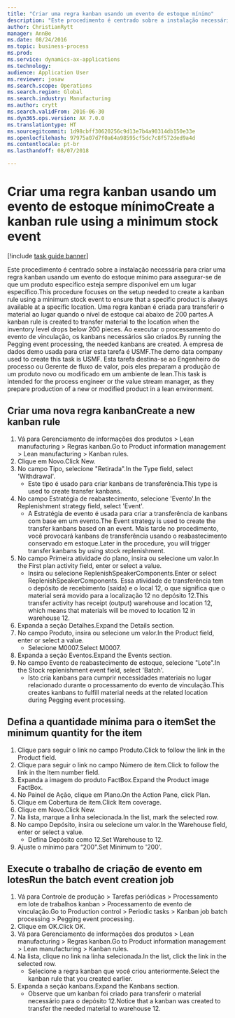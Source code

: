 ```yaml
--- 
title: "Criar uma regra kanban usando um evento de estoque mínimo"
description: "Este procedimento é centrado sobre a instalação necessária para criar uma regra kanban usando um evento do estoque mínimo para assegurar-se de que um produto específico esteja sempre disponível em um lugar específico."
author: ChristianRytt
manager: AnnBe
ms.date: 08/24/2016
ms.topic: business-process
ms.prod: 
ms.service: dynamics-ax-applications
ms.technology: 
audience: Application User
ms.reviewer: josaw
ms.search.scope: Operations
ms.search.region: Global
ms.search.industry: Manufacturing
ms.author: crytt
ms.search.validFrom: 2016-06-30
ms.dyn365.ops.version: AX 7.0.0
ms.translationtype: HT
ms.sourcegitcommit: 1d98cbff30620256c9d13e7b4a90314db150e33e
ms.openlocfilehash: 97975a07d7f0a64a98595cf5dc7c8f572ded9a4d
ms.contentlocale: pt-br
ms.lasthandoff: 08/07/2018

---
```

# <a name="create-a-kanban-rule-using-a-minimum-stock-event"></a><span data-ttu-id="7119e-103">Criar uma regra kanban usando um evento de estoque mínimo</span><span class="sxs-lookup"><span data-stu-id="7119e-103">Create a kanban rule using a minimum stock event</span></span>

[!include [task guide banner](../../includes/task-guide-banner.md)]

<span data-ttu-id="7119e-104">Este procedimento é centrado sobre a instalação necessária para criar uma regra kanban usando um evento do estoque mínimo para assegurar-se de que um produto específico esteja sempre disponível em um lugar específico.</span><span class="sxs-lookup"><span data-stu-id="7119e-104">This procedure focuses on the setup needed to create a kanban rule using a minimum stock event to ensure that a specific product is always available at a specific location.</span></span> <span data-ttu-id="7119e-105">Uma regra kanban é criada para transferir o material ao lugar quando o nível de estoque cai abaixo de 200 partes.</span><span class="sxs-lookup"><span data-stu-id="7119e-105">A kanban rule is created to transfer material to the location when the inventory level drops below 200 pieces.</span></span> <span data-ttu-id="7119e-106">Ao executar o processamento do evento de vinculação, os kanbans necessários são criados.</span><span class="sxs-lookup"><span data-stu-id="7119e-106">By running the Pegging event processing, the needed kanbans are created.</span></span> <span data-ttu-id="7119e-107">A empresa de dados demo usada para criar esta tarefa é USMF.</span><span class="sxs-lookup"><span data-stu-id="7119e-107">The demo data company used to create this task is USMF.</span></span> <span data-ttu-id="7119e-108">Esta tarefa destina-se ao Engenheiro do processo ou Gerente de fluxo de valor, pois eles preparam a produção de um produto novo ou modificado em um ambiente de lean.</span><span class="sxs-lookup"><span data-stu-id="7119e-108">This task is intended for the process engineer or the value stream manager, as they prepare production of a new or modified product in a lean environment.</span></span>


## <a name="create-a-new-kanban-rule"></a><span data-ttu-id="7119e-109">Criar uma nova regra kanban</span><span class="sxs-lookup"><span data-stu-id="7119e-109">Create a new kanban rule</span></span>
1. <span data-ttu-id="7119e-110">Vá para Gerenciamento de informações dos produtos > Lean manufacturing > Regras kanban.</span><span class="sxs-lookup"><span data-stu-id="7119e-110">Go to Product information management > Lean manufacturing > Kanban rules.</span></span>
2. <span data-ttu-id="7119e-111">Clique em Novo.</span><span class="sxs-lookup"><span data-stu-id="7119e-111">Click New.</span></span>
3. <span data-ttu-id="7119e-112">No campo Tipo, selecione "Retirada".</span><span class="sxs-lookup"><span data-stu-id="7119e-112">In the Type field, select 'Withdrawal'.</span></span>
    * <span data-ttu-id="7119e-113">Este tipo é usado para criar kanbans de transferência.</span><span class="sxs-lookup"><span data-stu-id="7119e-113">This type is used to create transfer kanbans.</span></span>  
4. <span data-ttu-id="7119e-114">No campo Estratégia de reabastecimento, selecione 'Evento'.</span><span class="sxs-lookup"><span data-stu-id="7119e-114">In the Replenishment strategy field, select 'Event'.</span></span>
    * <span data-ttu-id="7119e-115">A Estratégia de evento é usada para criar a transferência de kanbans com base em um evento.</span><span class="sxs-lookup"><span data-stu-id="7119e-115">The Event strategy is used to create the transfer kanbans based on an event.</span></span> <span data-ttu-id="7119e-116">Mais tarde no procedimento, você provocará kanbans de transferência usando o reabastecimento conservado em estoque.</span><span class="sxs-lookup"><span data-stu-id="7119e-116">Later in the procedure, you will trigger transfer kanbans by using stock replenishment.</span></span>  
5. <span data-ttu-id="7119e-117">No campo Primeira atividade do plano, insira ou selecione um valor.</span><span class="sxs-lookup"><span data-stu-id="7119e-117">In the First plan activity field, enter or select a value.</span></span>
    * <span data-ttu-id="7119e-118">Insira ou selecione ReplenishSpeakerComponents.</span><span class="sxs-lookup"><span data-stu-id="7119e-118">Enter or select ReplenishSpeakerComponents.</span></span> <span data-ttu-id="7119e-119">Essa atividade de transferência tem o depósito de recebimento (saída) e o local 12, o que significa que o material será movido para a localização 12 no depósito 12.</span><span class="sxs-lookup"><span data-stu-id="7119e-119">This transfer activity has receipt (output) warehouse and location 12, which means that materials will be moved to location 12 in warehouse 12.</span></span>  
6. <span data-ttu-id="7119e-120">Expanda a seção Detalhes.</span><span class="sxs-lookup"><span data-stu-id="7119e-120">Expand the Details section.</span></span>
7. <span data-ttu-id="7119e-121">No campo Produto, insira ou selecione um valor.</span><span class="sxs-lookup"><span data-stu-id="7119e-121">In the Product field, enter or select a value.</span></span>
    * <span data-ttu-id="7119e-122">Selecione M0007.</span><span class="sxs-lookup"><span data-stu-id="7119e-122">Select M0007.</span></span>  
8. <span data-ttu-id="7119e-123">Expanda a seção Eventos.</span><span class="sxs-lookup"><span data-stu-id="7119e-123">Expand the Events section.</span></span>
9. <span data-ttu-id="7119e-124">No campo Evento de reabastecimento de estoque, selecione "Lote".</span><span class="sxs-lookup"><span data-stu-id="7119e-124">In the Stock replenishment event field, select 'Batch'.</span></span>
    * <span data-ttu-id="7119e-125">Isto cria kanbans para cumprir necessidades materiais no lugar relacionado durante o processamento do evento de vinculação.</span><span class="sxs-lookup"><span data-stu-id="7119e-125">This creates kanbans to fulfill material needs at the related location during Pegging event processing.</span></span>  

## <a name="set-the-minimum-quantity-for-the-item"></a><span data-ttu-id="7119e-126">Defina a quantidade mínima para o item</span><span class="sxs-lookup"><span data-stu-id="7119e-126">Set the minimum quantity for the item</span></span>
1. <span data-ttu-id="7119e-127">Clique para seguir o link no campo Produto.</span><span class="sxs-lookup"><span data-stu-id="7119e-127">Click to follow the link in the Product field.</span></span>
2. <span data-ttu-id="7119e-128">Clique para seguir o link no campo Número de item.</span><span class="sxs-lookup"><span data-stu-id="7119e-128">Click to follow the link in the Item number field.</span></span>
3. <span data-ttu-id="7119e-129">Expanda a imagem do produto FactBox.</span><span class="sxs-lookup"><span data-stu-id="7119e-129">Expand the Product image FactBox.</span></span>
4. <span data-ttu-id="7119e-130">No Painel de Ação, clique em Plano.</span><span class="sxs-lookup"><span data-stu-id="7119e-130">On the Action Pane, click Plan.</span></span>
5. <span data-ttu-id="7119e-131">Clique em Cobertura de item.</span><span class="sxs-lookup"><span data-stu-id="7119e-131">Click Item coverage.</span></span>
6. <span data-ttu-id="7119e-132">Clique em Novo.</span><span class="sxs-lookup"><span data-stu-id="7119e-132">Click New.</span></span>
7. <span data-ttu-id="7119e-133">Na lista, marque a linha selecionada.</span><span class="sxs-lookup"><span data-stu-id="7119e-133">In the list, mark the selected row.</span></span>
8. <span data-ttu-id="7119e-134">No campo Depósito, insira ou selecione um valor.</span><span class="sxs-lookup"><span data-stu-id="7119e-134">In the Warehouse field, enter or select a value.</span></span>
    * <span data-ttu-id="7119e-135">Defina Depósito como 12.</span><span class="sxs-lookup"><span data-stu-id="7119e-135">Set Warehouse to 12.</span></span>  
9. <span data-ttu-id="7119e-136">Ajuste o mínimo para “200".</span><span class="sxs-lookup"><span data-stu-id="7119e-136">Set Minimum to '200'.</span></span>

## <a name="run-the-batch-event-creation-job"></a><span data-ttu-id="7119e-137">Execute o trabalho de criação de evento em lotes</span><span class="sxs-lookup"><span data-stu-id="7119e-137">Run the batch event creation job</span></span>
1. <span data-ttu-id="7119e-138">Vá para Controle de produção > Tarefas periódicas > Processamento em lote de trabalhos kanban > Processamento de evento de vinculação.</span><span class="sxs-lookup"><span data-stu-id="7119e-138">Go to Production control > Periodic tasks > Kanban job batch processing > Pegging event processing.</span></span>
2. <span data-ttu-id="7119e-139">Clique em OK.</span><span class="sxs-lookup"><span data-stu-id="7119e-139">Click OK.</span></span>
3. <span data-ttu-id="7119e-140">Vá para Gerenciamento de informações dos produtos > Lean manufacturing > Regras kanban.</span><span class="sxs-lookup"><span data-stu-id="7119e-140">Go to Product information management > Lean manufacturing > Kanban rules.</span></span>
4. <span data-ttu-id="7119e-141">Na lista, clique no link na linha selecionada.</span><span class="sxs-lookup"><span data-stu-id="7119e-141">In the list, click the link in the selected row.</span></span>
    * <span data-ttu-id="7119e-142">Selecione a regra kanban que você criou anteriormente.</span><span class="sxs-lookup"><span data-stu-id="7119e-142">Select the kanban rule that you created earlier.</span></span>  
5. <span data-ttu-id="7119e-143">Expanda a seção kanbans.</span><span class="sxs-lookup"><span data-stu-id="7119e-143">Expand the Kanbans section.</span></span>
    * <span data-ttu-id="7119e-144">Observe que um kanban foi criado para transferir o material necessário para o depósito 12.</span><span class="sxs-lookup"><span data-stu-id="7119e-144">Notice that a kanban was created to transfer the needed material to warehouse 12.</span></span>  


